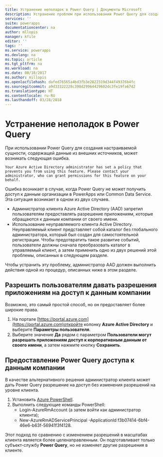 ```yaml
---
title: Устранение неполадок в Power Query | Документы Microsoft
description: Устранение проблем при использовании Power Query для создания настраиваемой сущности в Common Data Service для приложений
services: ''
suite: powerapps
documentationcenter: na
author: mllopis
manager: kfile
editor: ''
tags: ''
ms.service: powerapps
ms.devlang: na
ms.topic: article
ms.tgt_pltfrm: na
ms.workload: na
ms.date: 08/18/2017
ms.author: millopis
ms.openlocfilehash: dafed76565a4bd3fb3e2822319d344f49376b4fc
ms.sourcegitcommit: a9d33322228c398d29964429602dc3fe19fa67d2
ms.translationtype: HT
ms.contentlocale: ru-RU
ms.lasthandoff: 03/28/2018
---
```

# <a name="troubleshooting-power-query"></a>Устранение неполадок в Power Query
При использовании Power Query для создания настраиваемой сущности, содержащей данные из внешних источников, может возникать следующая ошибка.

`Your Azure Active Directory administrator has set a policy that prevents you from using this feature. Please contact your administrator, who can grant permissions for this feature on your behalf.`

Ошибка возникает в случае, когда Power Query не может получить доступ к данным организации в PowerApps или Common Data Service. Эта ситуация возникает в одном из двух случаев.

* Администратор клиента Azure Active Directory (AAD) запретил пользователям предоставлять разрешение приложениям, которые обращаются к данным компании от своего имени.
* Использование неуправляемого клиента Active Directory. Неуправляемый клиент представляет собой каталог без глобального администратора, который был создан для самостоятельной регистрации. Чтобы предотвратить такое развитие событий, пользователи должны сначала преобразовать каталог в управляемый клиент, а затем применить одно из двух решений этой проблемы, описанных в следующем разделе.

Чтобы устранить эту проблему, администратор AAD должен выполнить действия одной из процедур, описанных ниже в этом разделе.

## <a name="allow-users-to-consent-to-apps-that-access-company-data"></a>Разрешить пользователям давать разрешения приложениям на доступ к данным компании
Возможно, это самый простой способ, но он предоставляет более широкие права.

1. На портале [https://portal.azure.com](https://portal.azure.com)откройте колонку **Azure Active Directory** и выберите **Параметры пользователя**.
1. Выберите значение **Да** рядом с параметром **Пользователи могут разрешать приложениям доступ к корпоративным данным от своего имени**, а затем нажмите кнопку **Сохранить**.

## <a name="allow-power-query-to-access-company-data"></a>Предоставление Power Query доступа к данным компании
В качестве альтернативного решения администратор клиента может дать Power Query разрешение на доступ без изменения разрешений на уровне клиента.

1. Установить [Azure PowerShell](https://docs.microsoft.com/powershell/azure/install-azurerm-ps).
2. Выполнить следующие команды PowerShell:
   * Login-AzureRmAccount (а затем войти как администратор клиента);
   * New-AzureRmADServicePrincipal -ApplicationId f3b07414-6bf4-46e6-b63f-56941f3f4128.

Этот подход по сравнению с изменением разрешений в масштабах клиента является более целенаправленным. Он подготавливает только субъект-службу **Power Query**, но не изменяет другие разрешения в клиенте.

